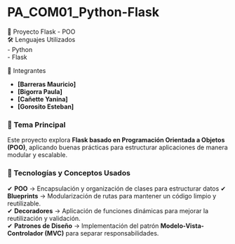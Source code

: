 # PA_COM01_Python-Flask
📌 Proyecto Flask - POO  
   🛠 Lenguajes Utilizados  
      - Python  
      - Flask  

  👥 Integrantes  
- **[Barreras Mauricio]**
- **[Bigorra Paula]**
- **[Cañette Yanina]**
- **[Gorosito Esteban]**  

### 🎯 Tema Principal  
Este proyecto explora **Flask basado en Programación Orientada a Objetos (POO)**, aplicando buenas prácticas para estructurar aplicaciones de manera modular y escalable.  

### 📌 Tecnologías y Conceptos Usados  
✔ **POO** → Encapsulación y organización de clases para estructurar datos 
✔ **Blueprints** → Modularización de rutas para mantener un código limpio y reutilizable.  
✔ **Decoradores** → Aplicación de funciones dinámicas para mejorar la reutilización y validación.  
✔ **Patrones de Diseño** → Implementación del patrón **Modelo-Vista-Controlador (MVC)** para separar responsabilidades.  

